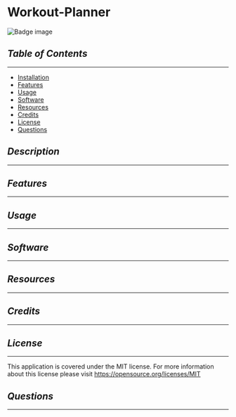 # Workout-Planner 
![Badge image](https://img.shields.io/badge/license-MIT-green})

## *Table of Contents*
 ___
  - [Installation](#description)
  - [Features](#features)
  - [Usage](#usage)
  - [Software](#software)
  - [Resources](#resources)
  - [Credits](#credits)
  - [License](#license)
  - [Questions](#questions)

## *Description*
___  

##  *Features*
___

## *Usage*
___

## *Software*
___

## *Resources*
___

## *Credits*
___

## *License*
___
This application is covered under the MIT license.
For more information about this license please visit https://opensource.org/licenses/MIT

## *Questions*
___